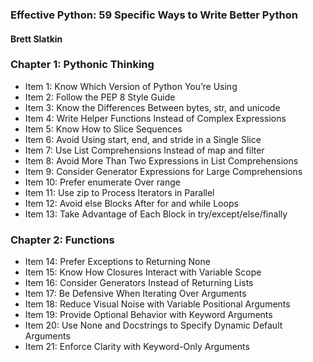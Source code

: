 ### Effective Python: 59 Specific Ways to Write Better Python
#### Brett Slatkin

### Chapter 1: Pythonic Thinking
- Item 1: Know Which Version of Python You’re Using
- Item 2: Follow the PEP 8 Style Guide
- Item 3: Know the Differences Between bytes, str, and unicode
- Item 4: Write Helper Functions Instead of Complex Expressions
- Item 5: Know How to Slice Sequences
- Item 6: Avoid Using start, end, and stride in a Single Slice
- Item 7: Use List Comprehensions Instead of map and filter
- Item 8: Avoid More Than Two Expressions in List Comprehensions
- Item 9: Consider Generator Expressions for Large Comprehensions
- Item 10: Prefer enumerate Over range
- Item 11: Use zip to Process Iterators in Parallel
- Item 12: Avoid else Blocks After for and while Loops
- Item 13: Take Advantage of Each Block in try/except/else/finally 

### Chapter 2: Functions
- Item 14: Prefer Exceptions to Returning None
- Item 15: Know How Closures Interact with Variable Scope
- Item 16: Consider Generators Instead of Returning Lists
- Item 17: Be Defensive When Iterating Over Arguments
- Item 18: Reduce Visual Noise with Variable Positional Arguments
- Item 19: Provide Optional Behavior with Keyword Arguments
- Item 20: Use None and Docstrings to Specify Dynamic Default Arguments
- Item 21: Enforce Clarity with Keyword-Only Arguments